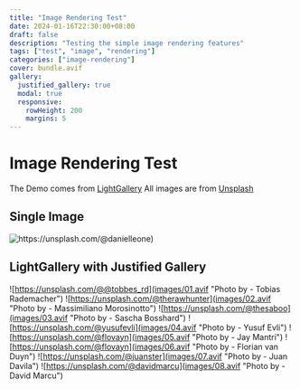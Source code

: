 ```yaml
---
title: "Image Rendering Test"
date: 2024-01-16T22:30:00+08:00
draft: false
description: "Testing the simple image rendering features"
tags: ["test", "image", "rendering"]
categories: ["image-rendering"]
cover: bundle.avif
gallery:
  justified_gallery: true
  modal: true
  responsive:
    rowHeight: 200
    margins: 5
---
```


# Image Rendering Test
The Demo comes from [LightGallery](https://www.lightgalleryjs.com/demos/thumbnails/)
All images are from [Unsplash](https://unsplash.com/)

## Single Image
![https://unsplash.com/@danielleone)](bundle.avif "Photo by - Daniel Leone")

## LightGallery with Justified Gallery
![https://unsplash.com/@@tobbes_rd](images/01.avif "Photo by - Tobias Rademacher")
![https://unsplash.com/@therawhunter](images/02.avif "Photo by - Massimiliano Morosinotto")
![https://unsplash.com/@thesaboo](images/03.avif "Photo by - Sascha Bosshard")
![https://unsplash.com/@yusufevli](images/04.avif "Photo by - Yusuf Evli")
![https://unsplash.com/@flovayn](images/05.avif "Photo by - Jay Mantri")
![https://unsplash.com/@flovayn](images/06.avif "Photo by -  Florian van Duyn")
![https://unsplash.com/@juanster](images/07.avif "Photo by - Juan Davila")
![https://unsplash.com/@davidmarcu](images/08.avif "Photo by - David Marcu")


